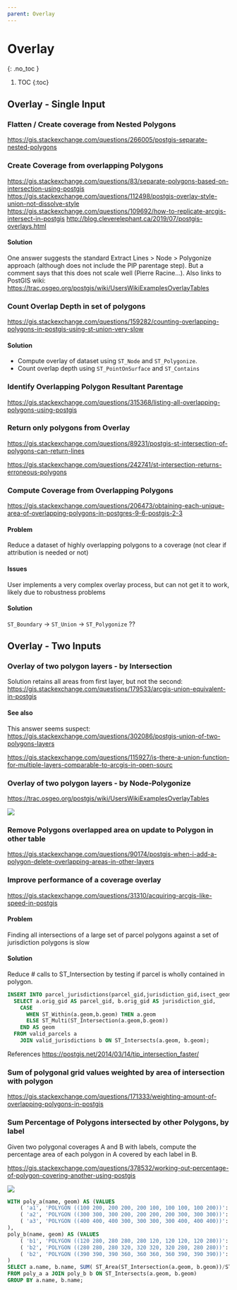 ```yaml
---
parent: Overlay
---
```


# Overlay
{: .no_toc }

1. TOC
{:toc}

## Overlay - Single Input

### Flatten / Create coverage from Nested Polygons
<https://gis.stackexchange.com/questions/266005/postgis-separate-nested-polygons>

### Create Coverage from overlapping Polygons
<https://gis.stackexchange.com/questions/83/separate-polygons-based-on-intersection-using-postgis>
<https://gis.stackexchange.com/questions/112498/postgis-overlay-style-union-not-dissolve-style>
<https://gis.stackexchange.com/questions/109692/how-to-replicate-arcgis-intersect-in-postgis>
<http://blog.cleverelephant.ca/2019/07/postgis-overlays.html>

#### Solution
One answer suggests the standard Extract Lines > Node > Polygonize approach (although does not include the PIP parentage step).  But a comment says that this does not scale well (Pierre Racine…).
Also links to PostGIS wiki:  <https://trac.osgeo.org/postgis/wiki/UsersWikiExamplesOverlayTables>


### Count Overlap Depth in set of polygons
<https://gis.stackexchange.com/questions/159282/counting-overlapping-polygons-in-postgis-using-st-union-very-slow>

#### Solution
* Compute overlay of dataset using `ST_Node` and `ST_Polygonize`.
* Count overlap depth using `ST_PointOnSurface` and `ST_Contains`

### Identify Overlapping Polygon Resultant Parentage

<https://gis.stackexchange.com/questions/315368/listing-all-overlapping-polygons-using-postgis>



### Return only polygons from Overlay
<https://gis.stackexchange.com/questions/89231/postgis-st-intersection-of-polygons-can-return-lines>

<https://gis.stackexchange.com/questions/242741/st-intersection-returns-erroneous-polygons>

### Compute Coverage from Overlapping Polygons
<https://gis.stackexchange.com/questions/206473/obtaining-each-unique-area-of-overlapping-polygons-in-postgres-9-6-postgis-2-3>

#### Problem
Reduce a dataset of highly overlapping polygons to a coverage (not clear if attribution is needed or not)

#### Issues
User implements a very complex overlay process, but can not get it to work, likely due to robustness problems

#### Solution
`ST_Boundary` -> `ST_Union` -> `ST_Polygonize` ??

## Overlay - Two Inputs

### Overlay of two polygon layers - by Intersection

Solution retains all areas from first layer, but not the second:
<https://gis.stackexchange.com/questions/179533/arcgis-union-equivalent-in-postgis>

#### See also
This answer seems suspect:
<https://gis.stackexchange.com/questions/302086/postgis-union-of-two-polygons-layers>

<https://gis.stackexchange.com/questions/115927/is-there-a-union-function-for-multiple-layers-comparable-to-arcgis-in-open-sourc>

### Overlay of two polygon layers - by Node-Polygonize

<https://trac.osgeo.org/postgis/wiki/UsersWikiExamplesOverlayTables>

![](https://trac.osgeo.org/postgis/raw-attachment/wiki/UsersWikiExamplesOverlayTables/overlay1.png)

### Remove Polygons overlapped area on update to Polygon in other table 
<https://gis.stackexchange.com/questions/90174/postgis-when-i-add-a-polygon-delete-overlapping-areas-in-other-layers>

### Improve performance of a coverage overlay
<https://gis.stackexchange.com/questions/31310/acquiring-arcgis-like-speed-in-postgis>

#### Problem
Finding all intersections of a large set of parcel polygons against a set of jurisdiction polygons is slow

#### Solution
Reduce # calls to ST_Intersection by testing if parcel is wholly contained in polygon. 
```sql
INSERT INTO parcel_jurisdictions(parcel_gid,jurisdiction_gid,isect_geom) 
  SELECT a.orig_gid AS parcel_gid, b.orig_gid AS jurisdiction_gid, 
    CASE 
      WHEN ST_Within(a.geom,b.geom) THEN a.geom 
      ELSE ST_Multi(ST_Intersection(a.geom,b.geom)) 
    END AS geom 
  FROM valid_parcels a 
    JOIN valid_jurisdictions b ON ST_Intersects(a.geom, b.geom);
```
References
<https://postgis.net/2014/03/14/tip_intersection_faster/>

### Sum of polygonal grid values weighted by area of intersection with polygon
<https://gis.stackexchange.com/questions/171333/weighting-amount-of-overlapping-polygons-in-postgis>

### Sum Percentage of Polygons intersected by other Polygons, by label

Given two polygonal coverages A and B with labels, compute the percentage area of each polygon in A covered by each label in B.

<https://gis.stackexchange.com/questions/378532/working-out-percentage-of-polygon-covering-another-using-postgis>


![](https://i.stack.imgur.com/bQjSi.png)

```sql
WITH poly_a(name, geom) AS (VALUES
    ( 'a1', 'POLYGON ((100 200, 200 200, 200 100, 100 100, 100 200))'::geometry ),
    ( 'a2', 'POLYGON ((300 300, 300 200, 200 200, 200 300, 300 300))'::geometry ),
    ( 'a3', 'POLYGON ((400 400, 400 300, 300 300, 300 400, 400 400))'::geometry )
),
poly_b(name, geom) AS (VALUES
    ( 'b1', 'POLYGON ((120 280, 280 280, 280 120, 120 120, 120 280))'::geometry ),
    ( 'b2', 'POLYGON ((280 280, 280 320, 320 320, 320 280, 280 280))'::geometry ),
    ( 'b2', 'POLYGON ((390 390, 390 360, 360 360, 360 390, 390 390))'::geometry )
)
SELECT a.name, b.name, SUM( ST_Area(ST_Intersection(a.geom, b.geom))/ST_Area(a.geom) ) pct
FROM poly_a a JOIN poly_b b ON ST_Intersects(a.geom, b.geom)
GROUP BY a.name, b.name;
```



